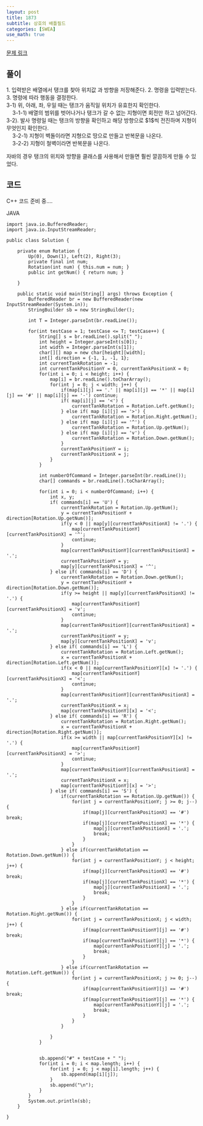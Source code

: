 ```yaml
---
layout: post
title: 1873
subtitle: 상호의 배틀필드
categories: [SWEA]
use_math: true
---
```


[문제 링크](https://swexpertacademy.com/main/code/problem/problemDetail.do?contestProbId=AV5LyE7KD2ADFAXc)

<h2 class="section-heading">풀이</h2>
1. 입력받은 배열에서 탱크를 찾아 위치값 과 방향을 저장해준다.
2. 명령을 입력받는다.
3. 명령에 따라 행동을 결정한다.<br>
	3-1) 위, 아래, 좌, 우일 때는 탱크가 움직일 위치가 유효한지 확인한다.<br>
&nbsp;&nbsp;&nbsp;&nbsp;3-1-1) 배열의 범위를 벗어나거나 탱크가 갈 수 없는 지형이면 회전만 하고 넘어간다.<br>
    3-2). 발사 명령일 때는 탱크의 방향을 확인하고 해당 방향으로 $1$씩 전진하며 지형이 무엇인지 확인한다.<br>
&nbsp;&nbsp;&nbsp;&nbsp;3-2-1) 지형이 벽돌이라면 지형으로 땅으로 만들고 반복문을 나온다.<br>
&nbsp;&nbsp;&nbsp;&nbsp;3-2-2) 지형이 철벽이라면 반복문을 나온다.<br>

자바의 경우 탱크의 위치와 방향을 클래스를 사용해서 만들면 훨씬 깔끔하게 만들 수 있었다.
<h2 class="section-heading">코드</h2>
C++  
코드 준비 중.... 

JAVA
<pre><code class="java">import java.io.BufferedReader;
import java.io.InputStreamReader;

public class Solution {

	private enum Rotation {
		Up(0), Down(1), Left(2), Right(3);
		private final int num;
		Rotation(int num) { this.num = num; }
		public int getNum() { return num; }
		
	}
	
	public static void main(String[] args) throws Exception {
		BufferedReader br = new BufferedReader(new InputStreamReader(System.in));
		StringBuilder sb = new StringBuilder();
		
		int T = Integer.parseInt(br.readLine());
		
		for(int testCase = 1; testCase <= T; testCase++) {
			String[] s = br.readLine().split(" ");
			int height = Integer.parseInt(s[0]);
			int width = Integer.parseInt(s[1]);
			char[][] map = new char[height][width];
			int[] direction = {-1, 1, -1, 1};
			int currentTankRotation = -1;
			int currentTankPositionY = 0, currentTankPositionX = 0;
			for(int i = 0; i < height; i++) {
				map[i] = br.readLine().toCharArray();
				for(int j = 0; j < width; j++) {
					if(map[i][j] == '.' || map[i][j] == '*' || map[i][j] == '#' || map[i][j] == '-') continue;
					if( map[i][j] == '<') {
						currentTankRotation = Rotation.Left.getNum();
					} else if( map [i][j] == '>') {
						currentTankRotation = Rotation.Right.getNum();
					} else if( map [i][j] == '^') {
						currentTankRotation = Rotation.Up.getNum();
					} else if( map [i][j] == 'v') {
						currentTankRotation = Rotation.Down.getNum();
					}
					currentTankPositionY = i;
					currentTankPositionX = j;
				}
			}
			
			int numberOfCommand = Integer.parseInt(br.readLine());
			char[] commands = br.readLine().toCharArray();
			
			for(int i = 0; i < numberOfCommand; i++) {
				int x, y;
				if( commands[i] == 'U') {
					currentTankRotation = Rotation.Up.getNum();
					y = currentTankPositionY + direction[Rotation.Up.getNum()];
					if(y < 0 || map[y][currentTankPositionX] != '.') {
						map[currentTankPositionY][currentTankPositionX] = '^';
						continue;
					}
					map[currentTankPositionY][currentTankPositionX] = '.';
					currentTankPositionY = y;
					map[y][currentTankPositionX] = '^';
				} else if( commands[i] == 'D') {
					currentTankRotation = Rotation.Down.getNum();
					y = currentTankPositionY + direction[Rotation.Down.getNum()];
					if(y >= height || map[y][currentTankPositionX] != '.') {
						map[currentTankPositionY][currentTankPositionX] = 'v';
						continue;
					}
					map[currentTankPositionY][currentTankPositionX] = '.';
					currentTankPositionY = y;
					map[y][currentTankPositionX] = 'v';
				} else if( commands[i] == 'L') {
					currentTankRotation = Rotation.Left.getNum();
					x = currentTankPositionX + direction[Rotation.Left.getNum()];
					if(x < 0 || map[currentTankPositionY][x] != '.') {
						map[currentTankPositionY][currentTankPositionX] = '<';
						continue;
					}
					map[currentTankPositionY][currentTankPositionX] = '.';
					currentTankPositionX = x;
					map[currentTankPositionY][x] = '<';
				} else if( commands[i] == 'R') {
					currentTankRotation = Rotation.Right.getNum();
					x = currentTankPositionX + direction[Rotation.Right.getNum()];
					if(x >= width || map[currentTankPositionY][x] != '.') {
						map[currentTankPositionY][currentTankPositionX] = '>';
						continue;
					}
					map[currentTankPositionY][currentTankPositionX] = '.';
					currentTankPositionX = x;
					map[currentTankPositionY][x] = '>';
				} else if( commands[i] == 'S') {
					if(currentTankRotation == Rotation.Up.getNum()) {
						for(int j = currentTankPositionY; j >= 0; j--) {
							if(map[j][currentTankPositionX] == '#') break;
							if(map[j][currentTankPositionX] == '*') {
								map[j][currentTankPositionX] = '.';
								break;
							}
						}
					} else if(currentTankRotation == Rotation.Down.getNum()) {
						for(int j = currentTankPositionY; j < height; j++) {
							if(map[j][currentTankPositionX] == '#') break;
							if(map[j][currentTankPositionX] == '*') {
								map[j][currentTankPositionX] = '.';
								break;
							}
						}
					} else if(currentTankRotation == Rotation.Right.getNum()) {
						for(int j = currentTankPositionX; j < width; j++) {
							if(map[currentTankPositionY][j] == '#') break;
							if(map[currentTankPositionY][j] == '*') {
								map[currentTankPositionY][j] = '.';
								break;
							}
						}
					} else if(currentTankRotation == Rotation.Left.getNum()) {
						for(int j = currentTankPositionX; j >= 0; j--) {
							if(map[currentTankPositionY][j] == '#') break;
							if(map[currentTankPositionY][j] == '*') {
								map[currentTankPositionY][j] = '.';
								break;
							}
						}
					}
					
				}
			}
			
			
			sb.append("#" + testCase + " ");
			for(int i = 0; i < map.length; i++) {
				for(int j = 0; j < map[i].length; j++) {
					sb.append(map[i][j]);
				}
				sb.append("\n");
			}
		}
		System.out.println(sb);
	}

}</code></pre>